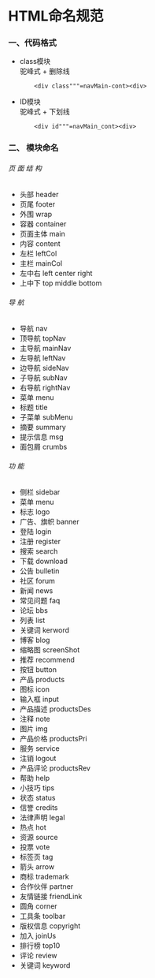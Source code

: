 # HTML命名规范
### 一、代码格式
- class模块  
  驼峰式 + 删除线  
  
	```
		<div class"""=navMain-cont><div>
	```
	
- ID模块  
  驼峰式 + 下划线

	```
		<div id"""=navMain_cont><div>
	```

### 二、	模块命名
###### 页 面 结 构
- 头部	header	
- 页尾	footer		
- 外围	wrap	
- 容器	container		
- 页面主体	main	
- 内容	content		
- 左栏	leftCol	
- 主栏	mainCol		
- 左中右	left  center  right 	
- 上中下	top  middle  bottom

###### 导      航
- 导航	nav				
- 顶导航	topNav	
- 主导航	mainNav	
- 左导航	leftNav
- 边导航	sideNav	
- 子导航	subNav	
- 右导航	rightNav
- 菜单	menu	
- 标题	title		
- 子菜单	subMenu	
- 摘要	summary	
- 提示信息	msg
- 面包屑	crumbs

###### 功      能
- 侧栏	sidebar	
- 菜单	menu		
- 标志	logo	
- 广告、旗帜	banner	
- 登陆	login
- 注册	register	
- 搜索	search	
- 下载	download
- 公告	bulletin
- 社区	forum	
- 新闻	news
- 常见问题	faq	
- 论坛	bbs	
- 列表	list
- 关键词	kerword	
- 博客	blog	
- 缩略图	screenShot
- 推荐	recommend	
- 按钮	button	
- 产品	products
- 图标	icon	
- 输入框	input	
- 产品描述	productsDes
- 注释	note	
- 图片	img	
- 产品价格	productsPri
- 服务	service	
- 注销	logout	
- 产品评论	productsRev
- 帮助	help	
- 小技巧	tips	
- 状态	status
- 信誉	credits	
- 法律声明	legal	
- 热点	hot
- 资源	source	
- 投票	vote	
- 标签页	tag
- 箭头	arrow	
- 商标	trademark	
- 合作伙伴	partner
- 友情链接	friendLink	
- 圆角	corner	
- 工具条	toolbar
- 版权信息	copyright	
- 加入	joinUs	
- 排行榜	top10	
- 评论	review	
- 关键词	keyword